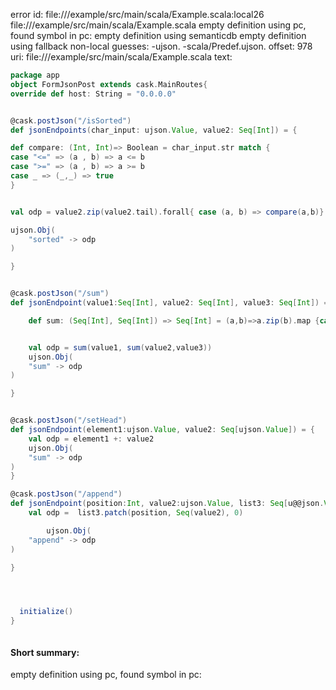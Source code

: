 error id: file://<WORKSPACE>/example/src/main/scala/Example.scala:local26
file://<WORKSPACE>/example/src/main/scala/Example.scala
empty definition using pc, found symbol in pc: 
empty definition using semanticdb
empty definition using fallback
non-local guesses:
	 -ujson.
	 -scala/Predef.ujson.
offset: 978
uri: file://<WORKSPACE>/example/src/main/scala/Example.scala
text:
```scala
package app
object FormJsonPost extends cask.MainRoutes{
override def host: String = "0.0.0.0"


@cask.postJson("/isSorted")
def jsonEndpoints(char_input: ujson.Value, value2: Seq[Int]) = {

def compare: (Int, Int)=> Boolean = char_input.str match {
case "<=" => (a , b) => a <= b
case ">=" => (a , b) => a >= b
case _ => (_,_) => true
}  


val odp = value2.zip(value2.tail).forall{ case (a, b) => compare(a,b)}

ujson.Obj(
    "sorted" -> odp
)

}


@cask.postJson("/sum")
def jsonEndpoint(value1:Seq[Int], value2: Seq[Int], value3: Seq[Int]) = {

    def sum: (Seq[Int], Seq[Int]) => Seq[Int] = (a,b)=>a.zip(b).map {case (x,y)=>x+y}


    val odp = sum(value1, sum(value2,value3))
    ujson.Obj(
    "sum" -> odp
)

}


@cask.postJson("/setHead")
def jsonEndpoint(element1:ujson.Value, value2: Seq[ujson.Value]) = {
    val odp = element1 +: value2
    ujson.Obj(
    "sum" -> odp
)
}

@cask.postJson("/append")
def jsonEndpoint(position:Int, value2:ujson.Value, list3: Seq[u@@json.Value]) = {
    val odp =  list3.patch(position, Seq(value2), 0)

        ujson.Obj(
    "append" -> odp
)

}




  initialize()
}



```


#### Short summary: 

empty definition using pc, found symbol in pc: 